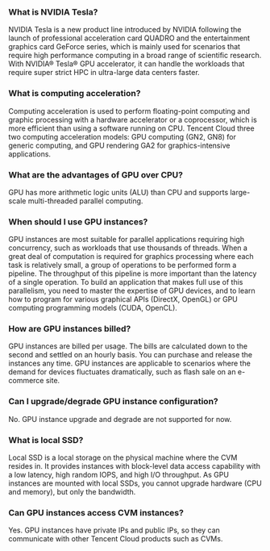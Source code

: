 ### What is NVIDIA Tesla?
NVIDIA Tesla is a new product line introduced by NVIDIA following the launch of professional acceleration card QUADRO and the entertainment graphics card GeForce series, which is mainly used for scenarios that require high performance computing in a broad range of scientific research. With NVIDIA® Tesla® GPU accelerator, it can handle the workloads that require super strict HPC in ultra-large data centers faster.

### What is computing acceleration?
Computing acceleration is used to perform floating-point computing and graphic processing with a hardware accelerator or a coprocessor, which is more efficient than using a software running on CPU. Tencent Cloud three two computing acceleration models: GPU computing (GN2, GN8) for generic computing, and GPU rendering GA2 for graphics-intensive applications.

### What are the advantages of GPU over CPU?
GPU has more arithmetic logic units (ALU) than CPU and supports large-scale multi-threaded parallel computing.

### When should I use GPU instances?
GPU instances are most suitable for parallel applications requiring high concurrency, such as workloads that use thousands of threads. When a great deal of computation is required for graphics processing where each task is relatively small, a group of operations to be performed form a pipeline. The throughput of this pipeline is more important than the latency of a single operation. To build an application that makes full use of this parallelism, you need to master the expertise of GPU devices, and to learn how to program for various graphical APIs (DirectX, OpenGL) or GPU computing programming models (CUDA, OpenCL).

### How are GPU instances billed?
GPU instances are billed per usage. The bills are calculated down to the second and settled on an hourly basis. You can purchase and release the instances any time. GPU instances are applicable to scenarios where the demand for devices fluctuates dramatically, such as flash sale on an e-commerce site.

### Can I upgrade/degrade GPU instance configuration?
No. GPU instance upgrade and degrade are not supported for now.

### What is local SSD?
Local SSD is a local storage on the physical machine where the CVM resides in. It provides instances with block-level data access capability with a low latency, high random IOPS, and high I/O throughput. As GPU instances are mounted with local SSDs, you cannot upgrade hardware (CPU and memory), but only the bandwidth.

### Can GPU instances access CVM instances?
Yes. GPU instances have private IPs and public IPs, so they can communicate with other Tencent Cloud products such as CVMs.
